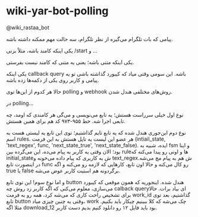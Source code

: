# wiki-yar-bot-polling
@wiki_rastaa_bot

پیامی که بات تلگرام می‌گیره از نظر تلگرام، سه حالت مهم ممکنه داشته باشه. 

یکی اینکه کامند باشه، مثلاً بزنی /start و ... 

یکی اینکه متنی باشه؛ یعنی یه متنی که کامند نیست بفرستی. 

یکی اینکه callback query باشه. این سومی وقتی میاد که کیبورد گذاشته باشی تو یه پیامی و کاربر روی یکی از دکمه‌ها زده باشه. 

حالا هر کدوم از این‌ها توی polling و webhook روش‌های مختلفی هندل شدن.

در polling...

نوع اول خیلی سرراست هستش؛ یه تابع می‌نویسی و می‌گی هر کامندی که اومد، چه تابعی اجرا شه. خط ۹۵۵-۹۷۳ کد هم برای همین هستش.

نوع دوم این‌جوری هندل شده که یه تابع تایم گذاشتیم؛ توی این تابع یه لیستی هست به اسم rules. هر عضو این لیست یه تاپل هستش به این فرمت (intiail_state, 'text_regex', func, 'next_state_true', 'next_state_false). ایده، شبیه به fsm و اینا بود؛ الان وقتی یه کاربر به پیام می‌ده، این می‌گرده بین ruleها و اونی رو پیدا می‌کنه که initial_stateش به کاربری که پیام داده می‌خونه و text_regexش هم به پیام مچ می‌شه. در اینصورت تابع func رو کال می‌کنه و حالا اون تابع، کارهایی که لازمه رو می‌کنه و اگه true یا false برگردونه هم استیت کاربر عوض می‌شه.

و اما نوع سوم! این توی تابع button هندل شده. اینجوریه که همون موقعی که کیبورد می‌سازی، معلوم می‌کنی که اگه کاربر زد روش چه calback queryای بیاد برات. حالا برای تشخیص راحت کاری که می‌شه کرد، همه رو به فرمت work_id گذاشتیم، بعد توی تابع button وقتی یه چنین چیزی میاد، work چک می‌شه که کلا ببینیم چیکار باید بکنیم. مثلا اگه download_12 بود باید فایل ۱۲ رو دانلود کنیم بدیم دست کاربر.